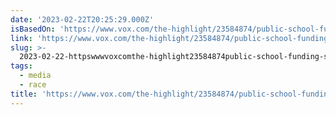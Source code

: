 ```yaml
---
date: '2023-02-22T20:25:29.000Z'
isBasedOn: 'https://www.vox.com/the-highlight/23584874/public-school-funding-supreme-court'
link: 'https://www.vox.com/the-highlight/23584874/public-school-funding-supreme-court'
slug: >-
  2023-02-22-httpswwwvoxcomthe-highlight23584874public-school-funding-supreme-court
tags:
  - media
  - race
title: 'https://www.vox.com/the-highlight/23584874/public-school-funding-supreme-court'
---
```



